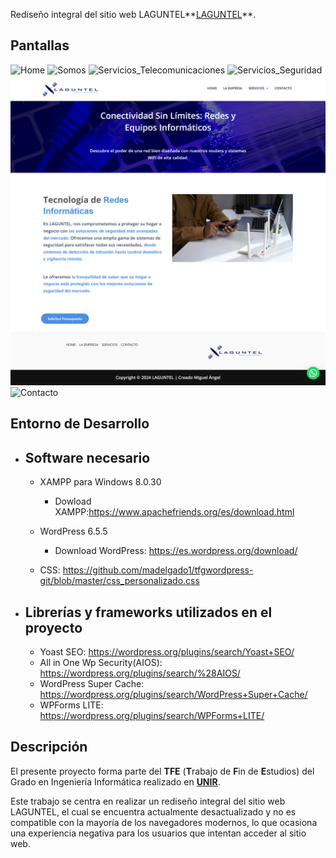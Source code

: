 Rediseño integral del sitio web LAGUNTEL**<a href="https://laguntel.com/" target="_blank">LAGUNTEL</a>**.

## Pantallas

![Home](https://github.com/madelgado1/tfgwordpress-git/blob/master/pantallas/p%C3%A1gina_inicio.png)
![Somos](https://github.com/madelgado1/tfgwordpress-git/blob/master/pantallas/p%C3%A1gina_la_empresa.png)
![Servicios_Telecomunicaciones](https://github.com/madelgado1/tfgwordpress-git/blob/master/pantallas/p%C3%A1gina_servicios_telecomunicaciones.png)
![Servicios_Seguridad](https://github.com/madelgado1/tfgwordpress-git/blob/master/pantallas/p%C3%A1gina_seguridad_integral.png)
![Servicios_Informática](https://github.com/madelgado1/tfgwordpress-git/blob/master/pantallas/p%C3%A1gina_inform%C3%A1tica.png)
![Contacto](https://github.com/madelgado1/tfgwordpress-git/blob/master/pantallas/p%C3%A1gina_contacto.png)

## Entorno de Desarrollo

- ## **Software necesario**

  - XAMPP para Windows 8.0.30

    - Dowload XAMPP:<a href="https://www.apachefriends.org/es/download.html">https://www.apachefriends.org/es/download.html</a>

  - WordPress 6.5.5
    - Download WordPress: <a href="https://es.wordpress.org/download/">https://es.wordpress.org/download/</a>
  - CSS: https://github.com/madelgado1/tfgwordpress-git/blob/master/css_personalizado.css

- ## **Librerías y frameworks utilizados en el proyecto**

  - Yoast SEO: <a href="https://wordpress.org/plugins/search/Yoast+SEO/">https://wordpress.org/plugins/search/Yoast+SEO/</a>
  - All in One Wp Security(AIOS): <a href="https://wordpress.org/plugins/search/%28AIOS/">https://wordpress.org/plugins/search/%28AIOS/</a>
  - WordPress Super Cache: <a href="https://wordpress.org/plugins/search/WordPress+Super+Cache/">https://wordpress.org/plugins/search/WordPress+Super+Cache/</a>
  - WPForms LITE: <a href="https://wordpress.org/plugins/search/WPForms+LITE/">https://wordpress.org/plugins/search/WPForms+LITE/</a>

## Descripción

El presente proyecto forma parte del **TFE** \(**T**rabajo de **F**in de **E**studios\) del Grado en Ingeniería Informática realizado en **<a href="https://www.unir.net" target="_blank">UNIR</a>**.

Este trabajo se centra en realizar un rediseño integral del sitio web LAGUNTEL, el cual se
encuentra actualmente desactualizado y no es compatible con la mayoría de los navegadores
modernos, lo que ocasiona una experiencia negativa para los usuarios que intentan acceder
al sitio web.
